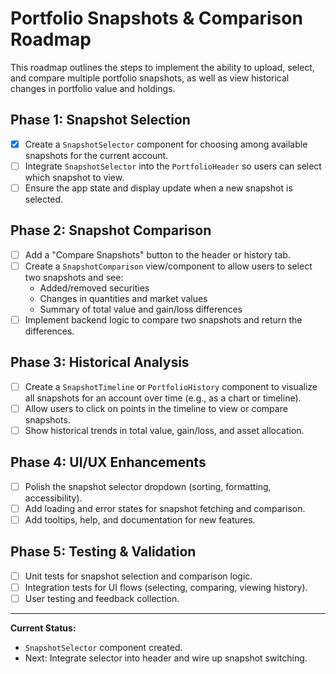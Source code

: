 # Portfolio Snapshots & Comparison Roadmap

This roadmap outlines the steps to implement the ability to upload, select, and compare multiple portfolio snapshots, as well as view historical changes in portfolio value and holdings.

## Phase 1: Snapshot Selection
- [x] Create a `SnapshotSelector` component for choosing among available snapshots for the current account.
- [ ] Integrate `SnapshotSelector` into the `PortfolioHeader` so users can select which snapshot to view.
- [ ] Ensure the app state and display update when a new snapshot is selected.

## Phase 2: Snapshot Comparison
- [ ] Add a "Compare Snapshots" button to the header or history tab.
- [ ] Create a `SnapshotComparison` view/component to allow users to select two snapshots and see:
    - Added/removed securities
    - Changes in quantities and market values
    - Summary of total value and gain/loss differences
- [ ] Implement backend logic to compare two snapshots and return the differences.

## Phase 3: Historical Analysis
- [ ] Create a `SnapshotTimeline` or `PortfolioHistory` component to visualize all snapshots for an account over time (e.g., as a chart or timeline).
- [ ] Allow users to click on points in the timeline to view or compare snapshots.
- [ ] Show historical trends in total value, gain/loss, and asset allocation.

## Phase 4: UI/UX Enhancements
- [ ] Polish the snapshot selector dropdown (sorting, formatting, accessibility).
- [ ] Add loading and error states for snapshot fetching and comparison.
- [ ] Add tooltips, help, and documentation for new features.

## Phase 5: Testing & Validation
- [ ] Unit tests for snapshot selection and comparison logic.
- [ ] Integration tests for UI flows (selecting, comparing, viewing history).
- [ ] User testing and feedback collection.

---

**Current Status:**
- `SnapshotSelector` component created.
- Next: Integrate selector into header and wire up snapshot switching. 